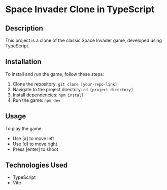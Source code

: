 # Space Invader Clone in TypeScript

## Description
This project is a clone of the classic Space Invader game, developed using TypeScript.

## Installation
To install and run the game, follow these steps:
1. Clone the repository: `git clone [your-repo-link]`
2. Navigate to the project directory: `cd [project-directory]`
3. Install dependencies: `npm install`
4. Run the game: `npm dev`

## Usage
To play the game:
- Use [a] to move left
- Use [d] to move right
- Press [enter] to shoot

## Technologies Used
- TypeScript
- Vite
